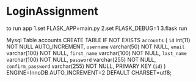 # LoginAssignment
to run app
1.set FLASK_APP=main.py
2.set FLASK_DEBUG=1
3.flask run

Mysql Table accounts
CREATE TABLE IF NOT EXISTS `accounts` (
    `id` int(11) NOT NULL AUTO_INCREMENT,
    `username` varchar(50) NOT NULL,
    `email` varchar(100) NOT NULL,
     `first_name` varchar(100) NOT NULL,
    `last_name` varchar(100) NOT NULL,
    `password` varchar(255) NOT NULL,
    `confirm_password` varchar(255) NOT NULL,
    PRIMARY KEY (`id`)
) ENGINE=InnoDB AUTO_INCREMENT=2 DEFAULT CHARSET=utf8;
